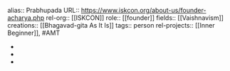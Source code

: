 alias:: Prabhupada
URL:: https://www.iskcon.org/about-us/founder-acharya.php
rel-org:: [[ISKCON]] 
role:: [[founder]] 
fields:: [[Vaishnavism]] 
creations:: [[Bhagavad-gita As It Is]] 
tags:: person
rel-projects:: [[Inner Beginner]], #AMT 


-
-
-